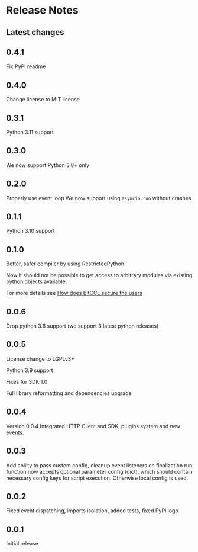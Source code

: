 # Release Notes

## Latest changes

## 0.4.1

Fix PyPI readme

## 0.4.0

Change license to MIT license

## 0.3.1

Python 3.11 support

## 0.3.0

We now support Python 3.8+ only

## 0.2.0

Properly use event loop
We now support using `asyncio.run` without crashes

## 0.1.1

Python 3.10 support

## 0.1.0

Better, safer compiler by using RestrictedPython

Now it should not be possible to get access to arbitrary modules via existing python objects available.

For more details see [How does BitCCL secure the users](https://github.com/bitcartcc/bitccl/blob/master/README.md#how-does-bitccl-secure-the-users)

## 0.0.6

Drop python 3.6 support (we support 3 latest python releases)

## 0.0.5

License change to LGPLv3+

Python 3.9 support

Fixes for SDK 1.0

Full library reformatting and dependencies upgrade

## 0.0.4

Version 0.0.4
Integrated HTTP Client and SDK, plugins system and new events.

## 0.0.3

Add ability to pass custom config, cleanup event listeners on finalization
run function now accepts optional parameter config (dict), which should contain necessary config keys for script execution. Otherwise local config is used.

## 0.0.2

Fixed event dispatching, imports isolation, added tests, fixed PyPi logo

## 0.0.1

Initial release
